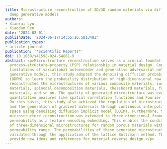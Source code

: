 ```yaml
---
title: Microstructure reconstruction of 2D/3D random materials via diffusion-based
  deep generative models
authors:
- Xianrui Lyu
- Xiaodan Ren
date: '2024-02-01'
publishDate: '2024-06-17T14:55:16.581348Z'
publication_types:
- article-journal
publication: '*Scientific Reports*'
doi: 10.1038/s41598-024-54861-9
abstract: <p>Microstructure reconstruction serves as a crucial foundation for establishing
  process–structure–property (PSP) relationship in material design. Confronting the
  limitations of variational autoencoder and generative adversarial network within
  generative models, this study adopted the denoising diffusion probabilistic model
  (DDPM) to learn the probability distribution of high-dimensional raw data and successfully
  reconstructed the microstructures of various composite materials, such as inclusion
  materials, spinodal decomposition materials, chessboard materials, fractal noise
  materials, and so on. The quality of generated microstructure was evaluated using
  quantitative measures like spatial correlation functions and Fourier descriptor.
  On this basis, this study also achieved the regulation of microstructure randomness
  and the generation of gradient materials through continuous interpolation in latent
  space using denoising diffusion implicit model (DDIM). Furthermore, the two-dimensional
  microstructure reconstruction was extended to three-dimensional framework and integrated
  permeability as a feature encoding embedding. This enables the conditional generation
  of three-dimensional microstructures for random porous materials within a defined
  permeability range. The permeabilities of these generated microstructures were further
  validated through the application of the lattice Boltzmann method. The above methods
  provide new ideas and references for material reverse design.</p>
---
```

